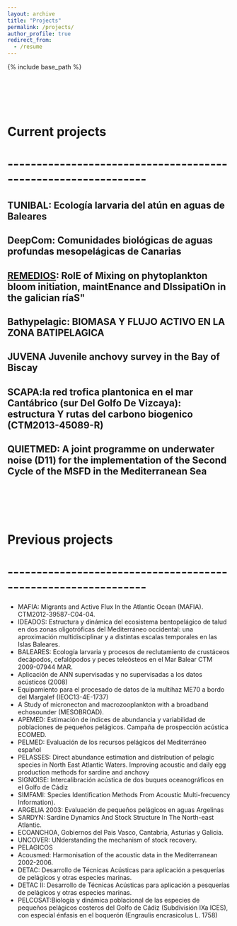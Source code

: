 ```yaml
---
layout: archive
title: "Projects"
permalink: /projects/
author_profile: true
redirect_from:
  - /resume
---
```


{% include base_path %}



<br/>
<br/>
<br/>
<br/>






Current projects
======

# --------------------------------------------------------------
TUNIBAL: Ecología larvaria del atún en aguas de Baleares <br/>
------
DeepCom: Comunidades biológicas de aguas profundas mesopelágicas de Canarias <br/>
------

[REMEDIOS](http://proyectoremedios.com/inicio/): RolE of Mixing on phytoplankton bloom initiation, maintEnance and DIssipatiOn in the galician ríaS"
----


Bathypelagic: BIOMASA Y FLUJO ACTIVO EN LA ZONA BATIPELAGICA 
------

JUVENA Juvenile anchovy survey in the Bay of Biscay
------

SCAPA:la red trofica plantonica en el mar Cantábrico (sur Del Golfo De Vizcaya): estructura Y rutas del carbono biogenico (CTM2013-45089-R)
------


QUIETMED: A joint programme on underwater noise (D11) for the implementation of the Second Cycle of the MSFD in the Mediterranean Sea
------
<br/>
<br/>
<br/>
<br/>

Previous projects
======

# --------------------------------------------------------------
 * MAFIA: Migrants and Active Flux In the Atlantic Ocean (MAFIA). CTM2012-39587-C04-04. 
 * IDEADOS: Estructura y dinámica del ecosistema bentopelágico de talud en dos zonas oligotróficas del Mediterráneo occidental: una
aproximación multidisciplinar y a distintas escalas temporales en las Islas Baleares.  
 * BALEARES: Ecología larvaria y procesos de reclutamiento de
crustáceos decápodos, cefalópodos y peces teleósteos en el Mar
Balear CTM 2009-07944 MAR.  
 * Aplicación de ANN supervisadas y no supervisadas a los datos acústicos (2008)
 * Equipamiento para el procesado de datos de la multihaz ME70 a bordo del Margalef (IEOC13-4E-1737) 
 * A Study of micronecton and macrozooplankton with a broadband echosounder (MESOBROAD).
 * APEMED: Estimación de índices de abundancia y variabilidad de poblaciones de pequeños pelágicos. Campaña de prospección acústica ECOMED.
 * PELMED: Evaluación de los recursos pelágicos del Mediterráneo español
 * PELASSES: Direct abundance estimation and distribution of pelagic species in North East Atlantic Waters. Improving acoustic and daily egg production   methods for sardine and anchovy
 * SIGNOISE: Intercalibración acústica de dos buques oceanográficos en el Golfo de Cádiz
 * SIMFAMI: Species Identification Methods From Acoustic Multi-frecuency Information).
 * ARGELIA 2003: Evaluación de pequeños pelágicos en aguas Argelinas      
 * SARDYN: Sardine Dynamics And Stock Structure In The North-east Atlantic.  
 * ECOANCHOA, Gobiernos del Pais Vasco, Cantabria, Asturias y Galicia.  
 * UNCOVER: UNderstanding the mechanism of stock recovery.
 * PELAGICOS 
 * Acousmed: Harmonisation of the acoustic data in the Mediterranean 2002-2006.         
 * DETAC: Desarrollo de Técnicas Acústicas para aplicación a pesquerías de pelágicos y otras especies marinas.
 * DETAC II: Desarrollo de Técnicas Acústicas para aplicación a pesquerías de pelágicos y otras especies marinas.
 * PELCOSAT:Biología y dinámica poblacional de las especies de pequeños
pelágicos costeros del Golfo de Cádiz (Subdivisión IXa ICES), con especial énfasis en el boquerón (Engraulis encrasicolus L. 1758)



